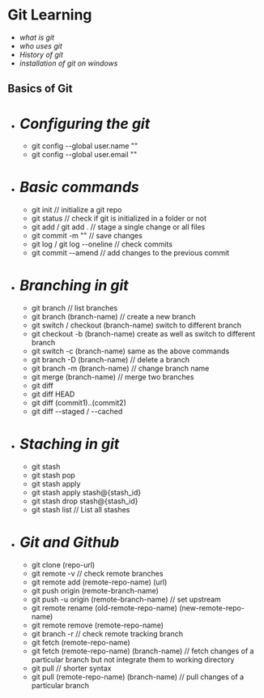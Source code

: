 # Git Learning

- _what is git_
- _who uses git_
- _History of git_
- _installation of git on windows_

## Basics of Git

- # _Configuring the git_

  - git config --global user.name "<name>"
  - git config --global user.email "<emailId>"

- # _Basic commands_

  - git init // initialize a git repo
  - git status // check if git is initialized in a folder or not
  - git add <fileName> / git add . // stage a single change or all files
  - git commit -m "<your-message>" // save changes
  - git log / git log --oneline // check commits
  - git commit --amend // add changes to the previous commit

- # _Branching in git_

  - git branch // list branches
  - git branch (branch-name) // create a new branch
  - git switch / checkout (branch-name) switch to different branch
  - git checkout -b (branch-name) create as well as switch to different branch
  - git switch -c (branch-name) same as the above commands
  - git branch -D (branch-name) // delete a branch
  - git branch -m (branch-name) // change branch name
  - git merge (branch-name) // merge two branches
  - git diff
  - git diff HEAD
  - git diff (commit1)..(commit2)
  - git diff --staged / --cached

- # _Staching in git_

  - git stash
  - git stash pop
  - git stash apply
  - git stash apply stash@{stash_id}
  - git stash drop stash@{stash_id}
  - git stash list // List all stashes

- # _Git and Github_

  - git clone (repo-url)
  - git remote -v // check remote branches
  - git remote add (remote-repo-name) (url)
  - git push origin (remote-branch-name)
  - git push -u origin (remote-branch-name) // set upstream
  - git remote rename (old-remote-repo-name) (new-remote-repo-name)
  - git remote remove (remote-repo-name)
  - git branch -r // check remote tracking branch
  - git fetch (remote-repo-name)
  - git fetch (remote-repo-name) (branch-name) // fetch changes of a particular branch but not integrate them to working directory
  - git pull // shorter syntax
  - git pull (remote-repo-name) (branch-name) // pull changes of a particular branch
